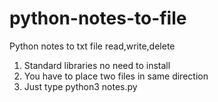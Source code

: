 # python-notes-to-file
Python notes to txt file read,write,delete
1. Standard libraries no need to install
2. You have to place two files in same direction
3. Just type python3 notes.py
